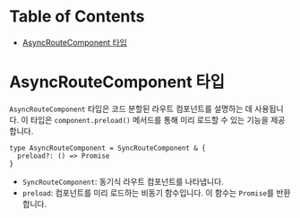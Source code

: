 # Table of Contents

- [AsyncRouteComponent 타입](#asyncroutecomponent-타입)

# AsyncRouteComponent 타입

`AsyncRouteComponent` 타입은 코드 분할된 라우트 컴포넌트를 설명하는 데 사용됩니다. 이 타입은 `component.preload()` 메서드를 통해 미리 로드할 수 있는 기능을 제공합니다.

```tsx
type AsyncRouteComponent = SyncRouteComponent & {
  preload?: () => Promise
}
```

- `SyncRouteComponent`: 동기식 라우트 컴포넌트를 나타냅니다.
- `preload`: 컴포넌트를 미리 로드하는 비동기 함수입니다. 이 함수는 `Promise`를 반환합니다.



